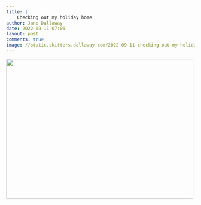 ```yaml
---
title: |
    Checking out my holiday home
author: Jane Dallaway
date: 2022-09-11 07:06
layout: post
comments: true
image: //static.skitters.dallaway.com/2022-09-11-checking-out-my-holiday-home-fullsize-0.jpeg
---
```


<a href="//static.skitters.dallaway.com/2022-09-11-checking-out-my-holiday-home-fullsize-0.jpeg"><img src="//static.skitters.dallaway.com/2022-09-11-checking-out-my-holiday-home-thumb-0.jpeg" width="500" height="375"></a>



